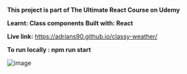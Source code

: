 **This project is part of The Ultimate React Course on Udemy**

**Learnt: Class components**
**Built with: React**


**Live link:**
https://adrians90.github.io/classy-weather/

**To run locally : npm run start**


![image](https://github.com/adrians90/classy-weather/assets/128593202/6d7984aa-b0b9-45f3-b899-8d95fec6de90)

